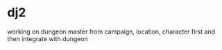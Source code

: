 # dj2
working on dungeon master from campaign, location, character first and then integrate with dungeon
